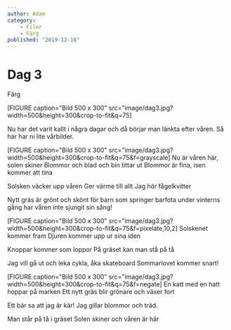 ```yaml
---
author: Adam
category:
    - Filer
    - Färg
published: "2019-12-18"
---
```

Dag 3
==================================

Färg

[FIGURE caption="Bild 500 x 300" src="image/dag3.jpg?width=500&height=300&crop-to-fit&q=75]

<!--more-->
Nu har det varit kallt i några dagar och då börjar man länkta efter våren. Så här har ni lite vårbilder.

[FIGURE caption="Bild 500 x 300" src="image/dag3.jpg?width=500&height=300&crop-to-fit&q=75&f=grayscale]
Nu är våren här, solen skiner
Blommor och blad och bin tittar ut
Blommor är fina, isen kommer att tina

Solsken väcker upp våren
Ger värme till allt
Jag hör fågelkvitter

Nytt gräs är grönt och skönt
för barn som springer barfota
under vinterns gång har våren inte sjungit sin sång!

[FIGURE caption="Bild 500 x 300" src="image/dag3.jpg?width=500&height=300&crop-to-fit&q=75&f=pixelate,10,2]
Solskenet kommer fram
Djuren kommer upp ur sina iden

Knoppar kommer som loppor
På gräset kan man stå på tå

Jag vill gå ut och leka cykla, åka skateboard
Sommarlovet kommer snart!

[FIGURE caption="Bild 500 x 300" src="image/dag3.jpg?width=500&height=300&crop-to-fit&q=75&f=negate]
En katt med en hatt hoppar på marken
Ett nytt gräs blir grönare och växer fort

Ett bär sa att jag är kär!
Jag gillar blommor och träd.

Man står på tå i gräset
Solen skiner och våren är här